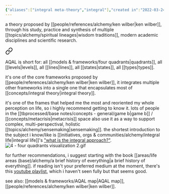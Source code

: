```yaml
---
{"aliases":["integral meta-theory","integral"],"created in":"2022-03-24T17:31:07-03:00","last tended to":"2024-08-19T03:05:41-03:00","tags":["top3","🌿","alchemy","sensemaking"],"dg-publish":true,"relevancescore":96,"permalink":"/concepts/integral-theory/","dgPassFrontmatter":true,"created":"2022-03-24T17:31:07.911-03:00","updated":"2024-08-23T17:43:32.729-03:00"}
---
```


a theory proposed by [[people/references/alchemy/ken wilber\|ken wilber]], through his study, practice and synthesis of multiple [[topics/alchemy/spiritual lineages\|wisdom traditions]], modern academic disciplines and scientific research.


<div class="transclusion internal-embed is-loaded"><a class="markdown-embed-link" href="/models-and-frameworks/aqal/" aria-label="Open link"><svg xmlns="http://www.w3.org/2000/svg" width="24" height="24" viewBox="0 0 24 24" fill="none" stroke="currentColor" stroke-width="2" stroke-linecap="round" stroke-linejoin="round" class="svg-icon lucide-link"><path d="M10 13a5 5 0 0 0 7.54.54l3-3a5 5 0 0 0-7.07-7.07l-1.72 1.71"></path><path d="M14 11a5 5 0 0 0-7.54-.54l-3 3a5 5 0 0 0 7.07 7.07l1.71-1.71"></path></svg></a><div class="markdown-embed">




AQAL is short for: all [[models & frameworks/four quadrants\|quadrants]], all [[levels\|levels]], all [[lines\|lines]], all [[states\|states]], all [[types\|types]].

it's one of the core frameworks proposed by [[people/references/alchemy/ken wilber\|ken wilber]], it integrates multiple other frameworks into a single one that encapsulates most of [[concepts/integral theory\|integral theory]].

it's one of the frames that helped me the most and reoriented my whole perception on life, so i highly recommend getting to know it. lots of people in the [[tbprocessed/base notes/concepts - general/game b\|game b]] / [[concepts/metacrisis\|metacrisis]] space also use it as a way to support complex, multi-perspectival, holistic [[topics/alchemy/sensemaking\|sensemaking]]. 
the shortest introduction to the subject i know/like is [[initiatives, orgs & communities/alchemy/integral life\|integral life]]'s ["what is the integral approach?"](https://integrallife.com/what-is-integral-approach/). 
![4 - four quadrants visualization 2.gif](/img/user/assets/4%20-%20four%20quadrants%20visualization%202.gif)

</div></div>


for further recommendations, i suggest starting with the book [[areas/life areas (base)/alchemy/a brief history of everything\|a brief history of everything]]. if reading isn't your preferred medium at the moment, there's this [youtube playlist](https://www.youtube.com/playlist?list=PLgMC56yzL6LwzEAjsdlj9BGzFCm1_3URZ), which i haven't seen fully but that seems good.

see also: [[models & frameworks/AQAL map\|AQAL map]], [[people/references/alchemy/ken wilber\|ken wilber]].